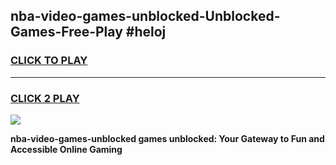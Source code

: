 
## nba-video-games-unblocked-Unblocked-Games-Free-Play #heloj
<h3>
<a href="https://us.freeplayer.one?title=nba-video-games-unblocked&ref=9M">CLICK TO PLAY</a></h3>
<hr>

<h3>
<a href="https://us.freeplayer.one?title=nba-video-games-unblocked&ref=9M">CLICK 2 PLAY</a>
  
</h3>

<a href="https://us.freeplayer.one?title=nba-video-games-unblocked&ref=9M"><img src="https://clearcache.store/games.png"></a>


**nba-video-games-unblocked games unblocked: Your Gateway to Fun and Accessible Online Gaming**
